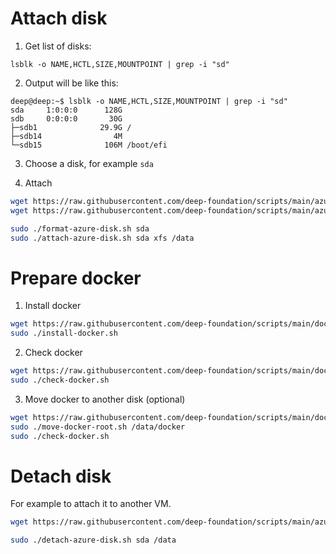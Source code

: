 # Attach disk
1. Get list of disks:

```
lsblk -o NAME,HCTL,SIZE,MOUNTPOINT | grep -i "sd"
```

2. Output will be like this:

```
deep@deep:~$ lsblk -o NAME,HCTL,SIZE,MOUNTPOINT | grep -i "sd"
sda     1:0:0:0      128G 
sdb     0:0:0:0       30G 
├─sdb1              29.9G /
├─sdb14                4M 
└─sdb15              106M /boot/efi
```

3. Choose a disk, for example `sda`

4. Attach

```sh
wget https://raw.githubusercontent.com/deep-foundation/scripts/main/azure/format-azure-disk.sh && chmod +x format-azure-disk.sh
wget https://raw.githubusercontent.com/deep-foundation/scripts/main/azure/attach-azure-disk.sh && chmod +x attach-azure-disk.sh

sudo ./format-azure-disk.sh sda
sudo ./attach-azure-disk.sh sda xfs /data
```

# Prepare docker

1. Install docker

```sh
wget https://raw.githubusercontent.com/deep-foundation/scripts/main/docker/install-docker.sh && chmod +x install-docker.sh
sudo ./install-docker.sh
```

2. Check docker

```sh
wget https://raw.githubusercontent.com/deep-foundation/scripts/main/docker/check-docker.sh && chmod +x check-docker.sh
sudo ./check-docker.sh
```

3. Move docker to another disk (optional)

```sh
wget https://raw.githubusercontent.com/deep-foundation/scripts/main/docker/move-docker-root.sh && chmod +x move-docker-root.sh
sudo ./move-docker-root.sh /data/docker
sudo ./check-docker.sh
```

# Detach disk

For example to attach it to another VM.

```sh
wget https://raw.githubusercontent.com/deep-foundation/scripts/main/azure/detach-azure-disk.sh && chmod +x detach-azure-disk.sh

sudo ./detach-azure-disk.sh sda /data
```
